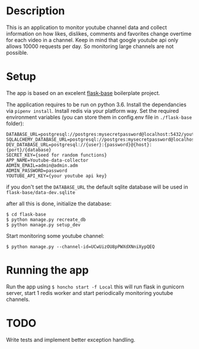 # Description

This is an application to monitor youtube channel data and collect information on how likes, dislikes, comments and favorites change overtime for each video in a channel. Keep in mind that google youtube api only allows 10000 requests per day. So monitoring large channels are not possible.

# Setup

The app is based on an excelent [flask-base](https://github.com/hack4impact/flask-base) boilerplate project.

The application requires to be run on python 3.6. Install the dependancies via `pipenv install`.  Install redis via your platform way. Set the required environment variables (you can store them in config.env file in `./flask-base` folder):

    DATABASE_URL=postgresql://postgres:mysecretpassword@localhost:5432/youtube
    SQLALCHEMY_DATABASE_URL=postgresql://postgres:mysecretpassword@localhost:5432/youtube
    DEV_DATABASE_URL=postgresql://{user}:{password}@{host}:{port}/{database}
    SECRET_KEY={seed for random functions}
    APP_NAME=Youtube-data-collector
    ADMIN_EMAIL=admin@admin.adm
    ADMIN_PASSWORD=password
    YOUTUBE_API_KEY={your youtube api key}

if you don't set the `DATABASE_URL` the default sqlite database will be used in `flask-base/data-dev.sqlite`

after all this is done, initialize the database:

    $ cd flask-base
    $ python manage.py recreate_db
    $ python manage.py setup_dev
    
Start monitoring some youtube channel:
    
    $ python manage.py --channel-id=UCwUizOU8pPWXdXNniXypQEQ
    
# Running the app

Run the app using `$ honcho start -f Local` this will run flask in gunicorn server, start 1 redis worker and start periodically monitoring youtube channels.

# TODO

Write tests and implement better exception handling.